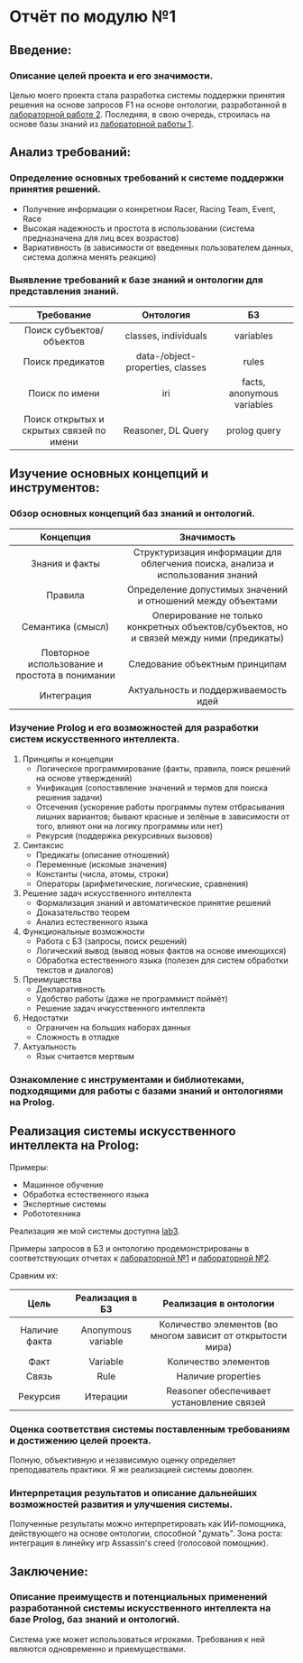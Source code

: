 # Отчёт по модулю №1

## Введение:

### Описание целей проекта и его значимости.

Целью моего проекта стала разработка системы поддержки принятия решения на основе запросов F1 на основе онтологии, разработанной в [лабораторной работе 2](https://github.com/NorthCapDiamond/Artificial-intelligence-Systems/tree/main/lab2). Последняя, в свою очередь, строилась на основе базы знаний из [лабораторной работы 1](https://github.com/NorthCapDiamond/Artificial-intelligence-Systems/tree/main/lab1).

## Анализ требований:

### Определение основных требований к системе поддержки принятия решений.

- Получение информации о конкретном Racer, Racing Team, Event, Race
- Высокая надежность и простота в использовании (система предназначена для лиц всех возрастов)
- Вариативность (в зависимости от введенных пользователем данных, система должна менять реакцию)

### Выявление требований к базе знаний и онтологии для представления знаний.

|                   Требование                   |             Онтология             |             БЗ             |
|:----------------------------------------------:|:---------------------------------:|:--------------------------:|
|            Поиск субъектов/объектов            |       classes, individuals        |         variables          |
|                Поиск предикатов                | data-/object- properties, classes |           rules            |
|                 Поиск по имени                 |                iri                | facts, anonymous variables |
|    Поиск открытых и скрытых связей по имени    |        Reasoner, DL Query         |        prolog query        |

## Изучение основных концепций и инструментов:

### Обзор основных концепций баз знаний и онтологий.

|                   Концепция                    |                                        Значимость                                        |
|:----------------------------------------------:|:----------------------------------------------------------------------------------------:|
|                 Знания и факты                 |     Структуризация информации для облегчения поиска, анализа и использования знаний      |
|                    Правила                     |               Определение допустимых значений и отношений между объектами                |
|               Семантика (смысл)                | Оперирование не только конкретных объектов/субъектов, но и связей между ними (предикаты) |
| Повторное использование и простота в понимании |                              Следование объектным принципам                              |
|                   Интеграция                   |                           Актуальность и поддерживаемость идей                           |

### Изучение Prolog и его возможностей для разработки систем искусственного интеллекта.

1) Принципы и концепции
   - Логическое программирование (факты, правила, поиск решений на основе утверждений)
   - Унификация (сопоставление значений и термов для поиска решения задачи)
   - Отсечения (ускорение работы программы путем отбрасывания лишних вариантов; бывают красные и зелёные в зависимости от того, влияют они на логику программы или нет)
   - Рекурсия (поддержка рекурсивных вызовов)
2) Синтаксис
   - Предикаты (описание отношений)
   - Переменные (искомые значения)
   - Константы (числа, атомы, строки)
   - Операторы (арифметические, логические, сравнения)
3) Решение задач искусственного интеллекта
   - Формализация знаний и автоматическое принятие решений
   - Доказательство теорем
   - Анализ естественного языка
4) Функциональные возможности
   - Работа с БЗ (запросы, поиск решений)
   - Логический вывод (вывод новых фактов на основе имеющихся)
   - Обработка естественного языка (полезен для систем обработки текстов и диалогов)
5) Преимущества
   - Декларативность
   - Удобство работы (даже не программист поймёт)
   - Решение задач ичкусственного интеллекта
6) Недостатки
   - Ограничен на больших наборах данных
   - Сложность в отладке
7) Актуальность
   - Язык считается мертвым

### Ознакомление с инструментами и библиотеками, подходящими для работы с базами знаний и онтологиями на Prolog.

## Реализация системы искусственного интеллекта на Prolog:

Примеры:
- Машинное обучение
- Обработка естественного языка
- Экспертные системы
- Робототехника

Реализация же мой системы доступна [lab3](https://github.com/NorthCapDiamond/Artificial-intelligence-Systems/tree/main/lab3).


Примеры запросов в БЗ и онтологию продемонстрированы в соответствующих отчетах к [лабораторной №1](https://github.com/NorthCapDiamond/Artificial-intelligence-Systems/tree/main/lab1) и [лабораторной №2](https://github.com/NorthCapDiamond/Artificial-intelligence-Systems/tree/main/lab2).

Сравним их:

|     Цель      |  Реализация в БЗ   |                   Реализация в онтологии                    |
|:-------------:|:------------------:|:-----------------------------------------------------------:|
| Наличие факта | Anonymous variable | Количество элементов (во многом зависит от открытости мира) |
|     Факт      |      Variable      |                    Количество элементов                     |
|     Связь     |        Rule        |                     Наличие properties                      |
|   Рекурсия    |      Итерации      |          Reasoner обеспечивает установление связей          |

### Оценка соответствия системы поставленным требованиям и достижению целей проекта.

Полную, объективную и независимую оценку определяет преподаватель практики. Я же реализацией системы доволен.

### Интерпретация результатов и описание дальнейших возможностей развития и улучшения системы.

Полученные результаты можно интерпретировать как ИИ-помощника, действующего на основе онтологии, способной "думать". Зона роста: интеграция в линейку игр Assassin's creed (голосовой помощник).

## Заключение:

### Описание преимуществ и потенциальных применений разработанной системы искусственного интеллекта на базе Prolog, баз знаний и онтологий.

Система уже может использоваться игроками. Требования к ней являются одновременно и приемуществами.


